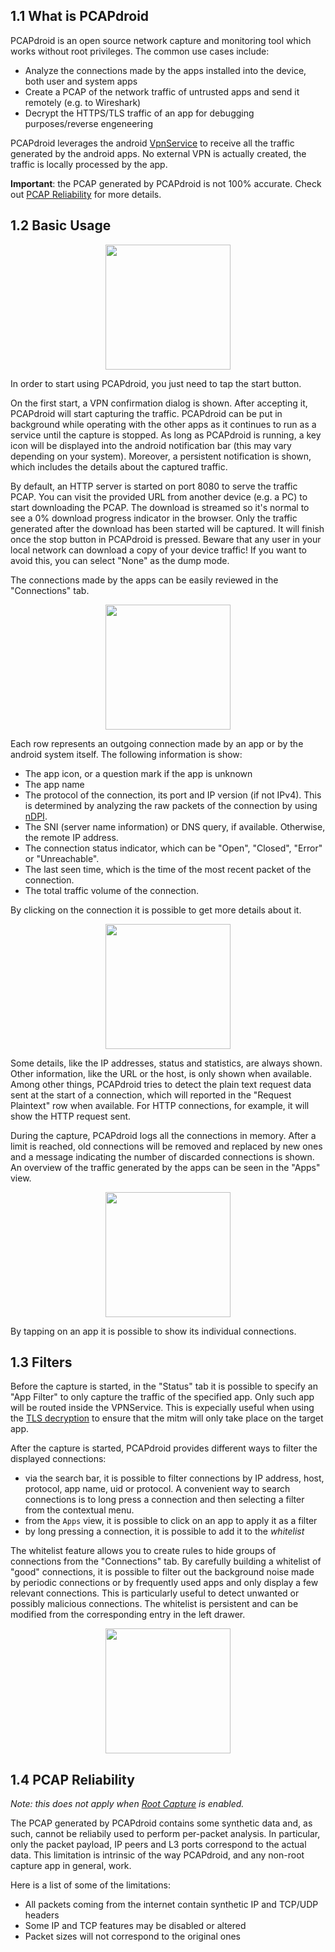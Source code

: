 ## 1.1 What is PCAPdroid

PCAPdroid is an open source network capture and monitoring tool which works without root privileges. The common use cases include:

- Analyze the connections made by the apps installed into the device, both user and system apps
- Create a PCAP of the network traffic of untrusted apps and send it remotely (e.g. to Wireshark)
- Decrypt the HTTPS/TLS traffic of an app for debugging purposes/reverse engeneering

PCAPdroid leverages the android [VpnService](https://developer.android.com/reference/android/net/VpnService) to receive all the traffic generated by the android apps. No external VPN is actually created, the traffic is locally processed by the app.

**Important**: the PCAP generated by PCAPdroid is not 100% accurate. Check out [PCAP Reliability](https://emanuele-f.github.io/PCAPdroid/quick_start#14-pcap-reliability) for more details.

## 1.2 Basic Usage

<p align="center">
<img src="https://raw.githubusercontent.com/emanuele-f/PCAPdroid/master/fastlane/metadata/android/en-US/images/phoneScreenshots/1.jpg" width="200" />
</p>

In order to start using PCAPdroid, you just need to tap the start button.

On the first start, a VPN confirmation dialog is shown. After accepting it, PCAPdroid will start capturing the traffic. PCAPdroid can be put in background while operating with the other apps as it continues to run as a service until the capture is stopped. As long as PCAPdroid is running, a key icon will be displayed into the android notification bar (this may vary depending on your system). Moreover, a persistent notification is shown, which includes the details about the captured traffic.

By default, an HTTP server is started on port 8080 to serve the traffic PCAP. You can visit the provided URL from another device (e.g. a PC) to start downloading the PCAP. The download is streamed so it's normal to see a 0% download progress indicator in the browser. Only the traffic generated after the download has been started will be captured. It will finish once the stop button in PCAPdroid is pressed. Beware that any user in your local network can download a copy of your device traffic! If you want to avoid this, you can select "None" as the dump mode.

The connections made by the apps can be easily reviewed in the "Connections" tab.

<p align="center">
<img src="https://raw.githubusercontent.com/emanuele-f/PCAPdroid/master/fastlane/metadata/android/en-US/images/phoneScreenshots/2.jpg" width="200" />
</p>

Each row represents an outgoing connection made by an app or by the android system itself. The following information is show:

  - The app icon, or a question mark if the app is unknown
  - The app name
  - The protocol of the connection, its port and IP version (if not IPv4). This is determined by analyzing the raw packets of the connection by using [nDPI](https://github.com/ntop/nDPI).
  - The SNI (server name information) or DNS query, if available. Otherwise, the remote IP address.
  - The connection status indicator, which can be "Open", "Closed", "Error" or "Unreachable".
  - The last seen time, which is the time of the most recent packet of the connection.
  - The total traffic volume of the connection.

By clicking on the connection it is possible to get more details about it.

<p align="center">
<img src="https://raw.githubusercontent.com/emanuele-f/PCAPdroid/master/fastlane/metadata/android/en-US/images/phoneScreenshots/3.jpg" width="200" />
</p>

Some details, like the IP addresses, status and statistics, are always shown. Other information, like the URL or the host, is only shown when available. Among other things, PCAPdroid tries to detect the plain text request data sent at the start of a connection, which will reported in the "Request Plaintext" row when available. For HTTP connections, for example, it will show the HTTP request sent.

During the capture, PCAPdroid logs all the connections in memory. After a limit is reached, old connections will be removed and replaced by new ones and a message indicating the number of discarded connections is shown. An overview of the traffic generated by the apps can be seen in the "Apps" view.

<p align="center">
<img src="https://raw.githubusercontent.com/emanuele-f/PCAPdroid/master/fastlane/metadata/android/en-US/images/phoneScreenshots/4.jpg" width="200" />
</p>

By tapping on an app it is possible to show its individual connections.

## 1.3 Filters

Before the capture is started, in the "Status" tab it is possible to specify an "App Filter" to only capture the traffic of the specified app. Only such app will be routed inside the VPNService. This is expecially useful when using the [TLS decryption](tls_decryption) to ensure that the mitm will only take place on the target app.

After the capture is started, PCAPdroid provides different ways to filter the displayed connections:

- via the search bar, it is possible to filter connections by IP address, host, protocol, app name, uid or protocol. A convenient way to search connections is to long press a connection and then selecting a filter from the contextual menu.
- from the `Apps` view, it is possible to click on an app to apply it as a filter
- by long pressing a connection, it is possible to add it to the *whitelist*

The whitelist feature allows you to create rules to hide groups of connections from the "Connections" tab. By carefully building a whitelist of "good" connections, it is possible to filter out the background noise made by periodic connections or by frequently used apps and only display a few relevant connections. This is particularly useful to detect unwanted or possibly malicious connections. The whitelist is persistent and can be modified from the corresponding entry in the left drawer.

<p align="center">
<img src="./images/whitelist.jpg" width="200" />
</p>

## 1.4 PCAP Reliability

*Note: this does not apply when [Root Capture](https://emanuele-f.github.io/PCAPdroid/advanced_features#44-root-capture) is enabled.*

The PCAP generated by PCAPdroid contains some synthetic data and, as such, cannot be reliabily used to perform per-packet analysis. In particular, only the packet payload, IP peers and L3 ports correspond to the actual data. This limitation is intrinsic of the way PCAPdroid, and any non-root capture app in general, work.

Here is a list of some of the limitations:

- All packets coming from the internet contain synthetic IP and TCP/UDP headers
- Some IP and TCP features may be disabled or altered
- Packet sizes will not correspond to the original ones
